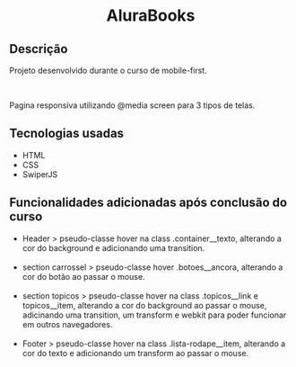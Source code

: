 <h1 align="center"> AluraBooks </h1>

<h2> Descrição </h2>
<p> Projeto desenvolvido durante o curso de mobile-first. </p>
</br>
<p> Pagina responsiva utilizando @media screen para 3 tipos de telas. </p>

<h2> Tecnologias usadas </h2>
<ul>
  <li> HTML </li>
  <li> CSS </li>
  <li> SwiperJS </li>
</ul>

<h2> Funcionalidades adicionadas após conclusão do curso </h2>
<ul>
  <li> Header > pseudo-classe hover na class .container__texto, alterando a cor do background e adicionando uma transition. </li>
  </br>
  <li> section carrossel > pseudo-classe hover .botoes__ancora, alterando a cor do botão ao passar o mouse. </li>
  </br>
  <li> section topicos > pseudo-classe hover na class .topicos__link e topicos__item, alterando a cor do background ao passar o mouse, adicinando uma transition, um transform e webkit para poder funcionar em outros navegadores. </li>
  </br>
  <li> Footer > pseudo-classe hover na class .lista-rodape__item, alterando a cor do texto e adicionando um transform ao passar o mouse. 
</ul>

